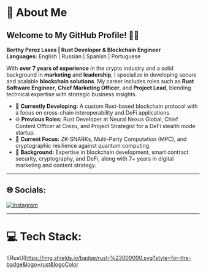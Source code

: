# 💫 About Me

## Welcome to My GitHub Profile! 👨‍💻  
**Berthy Perez Lases | Rust Developer & Blockchain Engineer**  
**Languages:** English | Russian | Spanish | Portuguese  

With **over 7 years of experience** in the crypto industry and a solid background in **marketing** and **leadership**, I specialize in developing secure and scalable **blockchain solutions**. My career includes roles such as **Rust Software Engineer**, **Chief Marketing Officer**, and **Project Lead**, blending technical expertise with strategic business insights.

- 🔭 **Currently Developing:** A custom Rust-based blockchain protocol with a focus on cross-chain interoperability and DeFi applications.
- 🌐 **Previous Roles:** Rust Developer at Neural Nexus Global, Chief Content Officer at Crezu, and Project Strategist for a DeFi stealth mode startup.
- 🌱 **Current Focus:** ZK-SNARKs, Multi-Party Computation (MPC), and cryptographic resilience against quantum computing.
- 🎯 **Background:** Expertise in blockchain development, smart contract security, cryptography, and DeFi, along with 7+ years in digital marketing and content strategy.

---

## 🌐 Socials:
[![Instagram](https://img.shields.io/badge/Instagram-%23E4405F.svg?logo=Instagram&logoColor=white)](https://instagram.com/@berthyprzl)

---

# 💻 Tech Stack:

![Rust](https://img.shields.io/badge/rust-%23000000.svg?style=for-the-badge&logo=rust&logoColor
